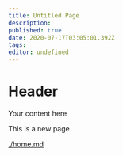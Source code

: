 ```yaml
---
title: Untitled Page
description: 
published: true
date: 2020-07-17T03:05:01.392Z
tags: 
editor: undefined
---
```


# Header
Your content here

This is a new page


[./home.md](./home.md)